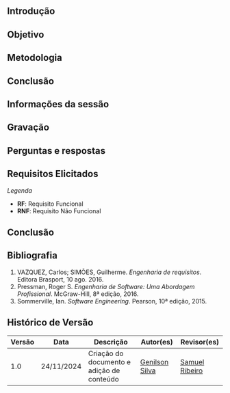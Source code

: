## Introdução

## Objetivo

## Metodologia

## Conclusão

## Informações da sessão 

## Gravação

## Perguntas e respostas

## Requisitos Elicitados

 *Legenda*

 - **RF**: Requisito Funcional  
 - **RNF**: Requisito Não Funcional  

## Conclusão

## Bibliografia

1. VAZQUEZ, Carlos; SIMÕES, Guilherme. *Engenharia de requisitos*. Editora Brasport, 10 ago. 2016.  
2. Pressman, Roger S. *Engenharia de Software: Uma Abordagem Profissional*. McGraw-Hill, 8ª edição, 2016.  
3. Sommerville, Ian. *Software Engineering*. Pearson, 10ª edição, 2015.  

## Histórico de Versão  

| **Versão** | **Data**       | **Descrição**               | **Autor(es)** | **Revisor(es)** |  
|------------|----------------|-----------------------------|---------------|-----------------|  
| 1.0        | 24/11/2024     | Criação do documento e adição de conteúdo       | [Genilson Silva](https://github.com/GenilsonJrs)   | [Samuel Ribeiro](https://github.com/SamuelRicosta)  |
